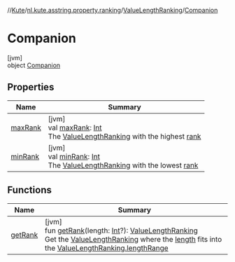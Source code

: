 //[Kute](../../../../index.md)/[nl.kute.asstring.property.ranking](../../index.md)/[ValueLengthRanking](../index.md)/[Companion](index.md)

# Companion

[jvm]\
object [Companion](index.md)

## Properties

| Name | Summary |
|---|---|
| [maxRank](max-rank.md) | [jvm]<br>val [maxRank](max-rank.md): [Int](https://kotlinlang.org/api/latest/jvm/stdlib/kotlin/-int/index.html)<br>The [ValueLengthRanking](../index.md) with the highest [rank](../rank.md) |
| [minRank](min-rank.md) | [jvm]<br>val [minRank](min-rank.md): [Int](https://kotlinlang.org/api/latest/jvm/stdlib/kotlin/-int/index.html)<br>The [ValueLengthRanking](../index.md) with the lowest [rank](../rank.md) |

## Functions

| Name | Summary |
|---|---|
| [getRank](get-rank.md) | [jvm]<br>fun [getRank](get-rank.md)(length: [Int](https://kotlinlang.org/api/latest/jvm/stdlib/kotlin/-int/index.html)?): [ValueLengthRanking](../index.md)<br>Get the [ValueLengthRanking](../index.md) where the [length](get-rank.md) fits into the [ValueLengthRanking.lengthRange](../length-range.md) |
